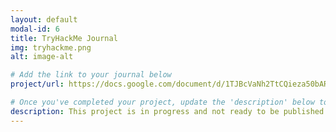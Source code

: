 ```yaml
---
layout: default
modal-id: 6
title: TryHackMe Journal
img: tryhackme.png
alt: image-alt

# Add the link to your journal below
project/url: https://docs.google.com/document/d/1TJBcVaNh2TtCQieza50bARmMXEr8cqSOVJJiohs3-M0/edit?usp=sharing

# Once you've completed your project, update the 'description' below to this one: Completed 17 TryHackMe rooms, gaining hands-on skills in Linux and Windows fundamentals, log analysis, network troubleshooting with Wireshark, and incident handling with Splunk.
description: This project is in progress and not ready to be published just yet. Please contact me if you'd like a sneak peek. Otherwise, stay tuned!
---
```

